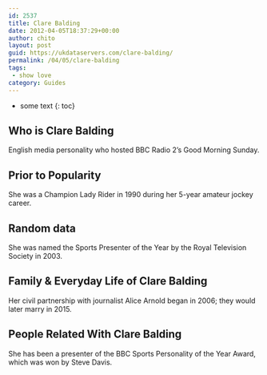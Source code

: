 ```yaml
---
id: 2537
title: Clare Balding
date: 2012-04-05T18:37:29+00:00
author: chito
layout: post
guid: https://ukdataservers.com/clare-balding/
permalink: /04/05/clare-balding
tags:
 - show love
category: Guides
---
```


* some text
{: toc}


## Who is  Clare Balding
                  
                  
                  
English media personality who hosted BBC Radio 2&#8217;s Good Morning Sunday.
                  
                
                
                
## Prior to Popularity 
                  
                  
                  
She was a Champion Lady Rider in 1990 during her 5-year amateur jockey career.
                  
                
                
                
## Random data 
                  
                  
                  
She was named the Sports Presenter of the Year by the Royal Television Society in 2003.
                  
                
                
                
## Family & Everyday Life of Clare Balding
                  
                  
                  
Her civil partnership with journalist Alice Arnold began in 2006; they would later marry in 2015.
                  
                
                
                
## People Related With  Clare Balding
                  
                  
                  
She has been a presenter of the BBC Sports Personality of the Year Award, which was won by Steve Davis.
                  
                
              
            
          
          
          
    
    
  
